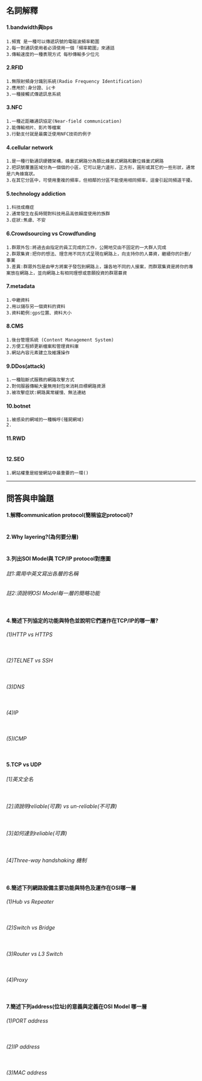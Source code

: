 ## 名詞解釋
#### 1.bandwidth與bps
```
1.頻寬 是一種可以傳遞訊號的電磁波頻率範圍
2.每一對通訊使用者必須使用一個「頻率範圍」來通話
3.傳輸速度的一種表現方式 每秒傳輸多少位元
```
#### 2.RFID
```
1.無限射頻身分識別系統(Radio Frequency Identification)
2.應用於:身分證、ic卡
3.一種接觸式傳遞訊息系統
```
#### 3.NFC
```
1.一種近距離通訊協定(Near-field communication)
2.能傳輸相片、影片等檔案
3.行動支付就是最廣泛使用NFC技術的例子
```
#### 4.cellular network
```
1.是一種行動通訊硬體架構，蜂巢式網路分為類比蜂巢式網路和數位蜂巢式網路
2.把訊號覆蓋區域分為一個個的小區，它可以是六邊形，正方形，圓形或其它的一些形狀，通常是六角蜂窩狀。
3.在其它分區中，可使用重複的頻率，但相鄰的分區不能使用相同頻率，這會引起同頻道干擾。
```
#### 5.technology addiction
```
1.科技成癮症
2.通常發生在長時間對科技用品高依賴度使用的族群
3.症狀:焦慮、不安
```
#### 6.Crowdsourcing vs Crowdfunding
```
1.群眾外包:將過去由指定的員工完成的工作，公開地交由不固定的一大群人完成
2.群眾集資:把你的想法、理念用不同方式呈現在網路上，向支持你的人募資，繼續你的計劃/事業
3.差異:群眾外包是由甲方將案子發包到網路上，讓各地不同的人接案，而群眾集資是將你的專案放在網路上，並向網路上有相同理想或意願投資的群眾募資
```
#### 7.metadata
```
1.中繼資料
2.用以儲存另一個資料的資料
3.資料範例:gps位置、資料大小
```
#### 8.CMS
```
1.後台管理系統 (Content Management System)
2.方便工程師更新檔案和管理資料庫
3.網站內容元素建立及維護操作
```
#### 9.DDos(attack)
```
1.一種阻斷式服務的網路攻擊方式
2.對伺服器傳輸大量無用封包來消耗目標網路資源
3.被攻擊症狀:網路異常緩慢、無法連結
```
#### 10.botnet
```
1.被感染的網域的一種稱呼(殭屍網域)
2.
```
#### 11.RWD
```
```
#### 12.SEO
```
1.網站權重是經營網站中最重要的一環()
```
---------------
## 問答與申論題
#### 1.解釋communication protocol(簡稱協定protocol)?
```
```
#### 2.Why layering?(為何要分層)
```
```
#### 3.列出SOI Model與 TCP/IP protocol對應圖
######   註1:需用中英文寫出各層的名稱
######   註2:須說明OSI Model每一層的簡略功能
```
```
#### 4.簡述下列協定的功能與特色並說明它們運作在TCP/IP的哪一層?
######   (1)HTTP vs HTTPS
```
```
######   (2)TELNET vs SSH
```
```
######   (3)DNS
```
```
######   (4)IP
```
```
######   (5)ICMP
```
```
#### 5.TCP vs UDP
######   [1]英文全名
```
```
######   [2]須說明reliable(可靠) vs un-reliable(不可靠)
```
```
######   [3]如何達到reliable(可靠)
```
```
######   [4]Three-way handshaking 機制
```
```
#### 6.簡述下列網路設備主要功能與特色及運作在OSI哪一層
######   (1)Hub vs Repeater
```
```
######   (2)Switch vs Bridge
```
```
######   (3)Router vs L3 Switch
```
```
######   (4)Proxy
```
```
#### 7.簡述下列address(位址)的意義與定義在OSI Model 哪一層
######   (1)PORT address
```
```
######   (2)IP address
```
```
######   (3)MAC address
```
```
